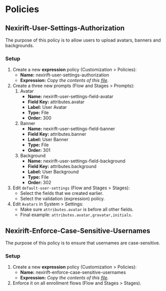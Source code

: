 # Policies

## Nexirift-User-Settings-Authorization

The purpose of this policy is to allow users to upload avatars, banners and
backgrounds.

### Setup

1. Create a new **expression** policy (Customization > Policies):
    - **Name:** nexirift-user-settings-authorization
    - **Expression:** _Copy the contents of this
      [file](https://raw.githubusercontent.com/Nexirift/authentik/main/policies/nexirift-user-settings-authorization.py)_.
2. Create a three new prompts (Flow and Stages > Prompts):
    1. Avatar
        - **Name:** nexirift-user-settings-field-avatar
        - **Field Key:** attributes.avatar
        - **Label:** User Avatar
        - **Type:** File
        - **Order:** 300
    2. Banner
        - **Name:** nexirift-user-settings-field-banner
        - **Field Key:** attributes.banner
        - **Label:** User Banner
        - **Type:** File
        - **Order:** 301
    3. Background
        - **Name:** nexirift-user-settings-field-background
        - **Field Key:** attributes.background
        - **Label:** User Background
        - **Type:** File
        - **Order:** 302
3. Edit `default-user-settings` (Flow and Stages > Stages):
    - Select the fields that we created earlier.
    - Select the validation (expression) policy.
4. Edit `Avatars` in System > Settings:
    - Make sure `attributes.avatar` is before all other fields.
    - Final example: `attributes.avatar,gravatar,initials`.

## Nexirift-Enforce-Case-Sensitive-Usernames

The purpose of this policy is to ensure that usernames are case-sensitive.

### Setup

1. Create a new **expression** policy (Customization > Policies):
    - **Name:** nexirift-enforce-case-sensitive-usernames
    - **Expression:** _Copy the contents of this
      [file](https://raw.githubusercontent.com/Nexirift/authentik/main/policies/nexirift-enforce-case-sensitive-usernames.py)_.
2. Enforce it on all enrollment flows (Flow and Stages > Stages).
